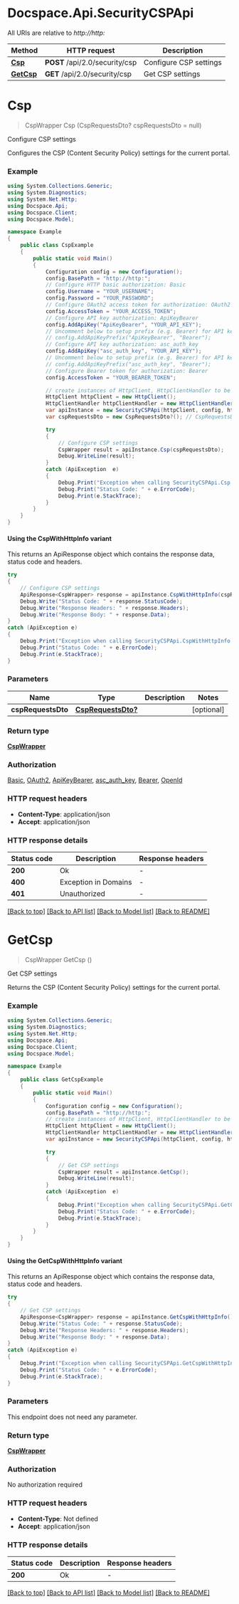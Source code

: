 # Docspace.Api.SecurityCSPApi

All URIs are relative to *http://http:*

| Method | HTTP request | Description |
|--------|--------------|-------------|
| [**Csp**](SecurityCSPApi.md#csp) | **POST** /api/2.0/security/csp | Configure CSP settings |
| [**GetCsp**](SecurityCSPApi.md#getcsp) | **GET** /api/2.0/security/csp | Get CSP settings |

<a id="csp"></a>
# **Csp**
> CspWrapper Csp (CspRequestsDto? cspRequestsDto = null)

Configure CSP settings

Configures the CSP (Content Security Policy) settings for the current portal.

### Example
```csharp
using System.Collections.Generic;
using System.Diagnostics;
using System.Net.Http;
using Docspace.Api;
using Docspace.Client;
using Docspace.Model;

namespace Example
{
    public class CspExample
    {
        public static void Main()
        {
            Configuration config = new Configuration();
            config.BasePath = "http://http:";
            // Configure HTTP basic authorization: Basic
            config.Username = "YOUR_USERNAME";
            config.Password = "YOUR_PASSWORD";
            // Configure OAuth2 access token for authorization: OAuth2
            config.AccessToken = "YOUR_ACCESS_TOKEN";
            // Configure API key authorization: ApiKeyBearer
            config.AddApiKey("ApiKeyBearer", "YOUR_API_KEY");
            // Uncomment below to setup prefix (e.g. Bearer) for API key, if needed
            // config.AddApiKeyPrefix("ApiKeyBearer", "Bearer");
            // Configure API key authorization: asc_auth_key
            config.AddApiKey("asc_auth_key", "YOUR_API_KEY");
            // Uncomment below to setup prefix (e.g. Bearer) for API key, if needed
            // config.AddApiKeyPrefix("asc_auth_key", "Bearer");
            // Configure Bearer token for authorization: Bearer
            config.AccessToken = "YOUR_BEARER_TOKEN";

            // create instances of HttpClient, HttpClientHandler to be reused later with different Api classes
            HttpClient httpClient = new HttpClient();
            HttpClientHandler httpClientHandler = new HttpClientHandler();
            var apiInstance = new SecurityCSPApi(httpClient, config, httpClientHandler);
            var cspRequestsDto = new CspRequestsDto?(); // CspRequestsDto? |  (optional) 

            try
            {
                // Configure CSP settings
                CspWrapper result = apiInstance.Csp(cspRequestsDto);
                Debug.WriteLine(result);
            }
            catch (ApiException  e)
            {
                Debug.Print("Exception when calling SecurityCSPApi.Csp: " + e.Message);
                Debug.Print("Status Code: " + e.ErrorCode);
                Debug.Print(e.StackTrace);
            }
        }
    }
}
```

#### Using the CspWithHttpInfo variant
This returns an ApiResponse object which contains the response data, status code and headers.

```csharp
try
{
    // Configure CSP settings
    ApiResponse<CspWrapper> response = apiInstance.CspWithHttpInfo(cspRequestsDto);
    Debug.Write("Status Code: " + response.StatusCode);
    Debug.Write("Response Headers: " + response.Headers);
    Debug.Write("Response Body: " + response.Data);
}
catch (ApiException e)
{
    Debug.Print("Exception when calling SecurityCSPApi.CspWithHttpInfo: " + e.Message);
    Debug.Print("Status Code: " + e.ErrorCode);
    Debug.Print(e.StackTrace);
}
```

### Parameters

| Name | Type | Description | Notes |
|------|------|-------------|-------|
| **cspRequestsDto** | [**CspRequestsDto?**](CspRequestsDto?.md) |  | [optional]  |

### Return type

[**CspWrapper**](CspWrapper.md)

### Authorization

[Basic](../README.md#Basic), [OAuth2](../README.md#OAuth2), [ApiKeyBearer](../README.md#ApiKeyBearer), [asc_auth_key](../README.md#asc_auth_key), [Bearer](../README.md#Bearer), [OpenId](../README.md#OpenId)

### HTTP request headers

 - **Content-Type**: application/json
 - **Accept**: application/json


### HTTP response details
| Status code | Description | Response headers |
|-------------|-------------|------------------|
| **200** | Ok |  -  |
| **400** | Exception in Domains |  -  |
| **401** | Unauthorized |  -  |

[[Back to top]](#) [[Back to API list]](../README.md#documentation-for-api-endpoints) [[Back to Model list]](../README.md#documentation-for-models) [[Back to README]](../README.md)

<a id="getcsp"></a>
# **GetCsp**
> CspWrapper GetCsp ()

Get CSP settings

Returns the CSP (Content Security Policy) settings for the current portal.

### Example
```csharp
using System.Collections.Generic;
using System.Diagnostics;
using System.Net.Http;
using Docspace.Api;
using Docspace.Client;
using Docspace.Model;

namespace Example
{
    public class GetCspExample
    {
        public static void Main()
        {
            Configuration config = new Configuration();
            config.BasePath = "http://http:";
            // create instances of HttpClient, HttpClientHandler to be reused later with different Api classes
            HttpClient httpClient = new HttpClient();
            HttpClientHandler httpClientHandler = new HttpClientHandler();
            var apiInstance = new SecurityCSPApi(httpClient, config, httpClientHandler);

            try
            {
                // Get CSP settings
                CspWrapper result = apiInstance.GetCsp();
                Debug.WriteLine(result);
            }
            catch (ApiException  e)
            {
                Debug.Print("Exception when calling SecurityCSPApi.GetCsp: " + e.Message);
                Debug.Print("Status Code: " + e.ErrorCode);
                Debug.Print(e.StackTrace);
            }
        }
    }
}
```

#### Using the GetCspWithHttpInfo variant
This returns an ApiResponse object which contains the response data, status code and headers.

```csharp
try
{
    // Get CSP settings
    ApiResponse<CspWrapper> response = apiInstance.GetCspWithHttpInfo();
    Debug.Write("Status Code: " + response.StatusCode);
    Debug.Write("Response Headers: " + response.Headers);
    Debug.Write("Response Body: " + response.Data);
}
catch (ApiException e)
{
    Debug.Print("Exception when calling SecurityCSPApi.GetCspWithHttpInfo: " + e.Message);
    Debug.Print("Status Code: " + e.ErrorCode);
    Debug.Print(e.StackTrace);
}
```

### Parameters
This endpoint does not need any parameter.
### Return type

[**CspWrapper**](CspWrapper.md)

### Authorization

No authorization required

### HTTP request headers

 - **Content-Type**: Not defined
 - **Accept**: application/json


### HTTP response details
| Status code | Description | Response headers |
|-------------|-------------|------------------|
| **200** | Ok |  -  |

[[Back to top]](#) [[Back to API list]](../README.md#documentation-for-api-endpoints) [[Back to Model list]](../README.md#documentation-for-models) [[Back to README]](../README.md)


